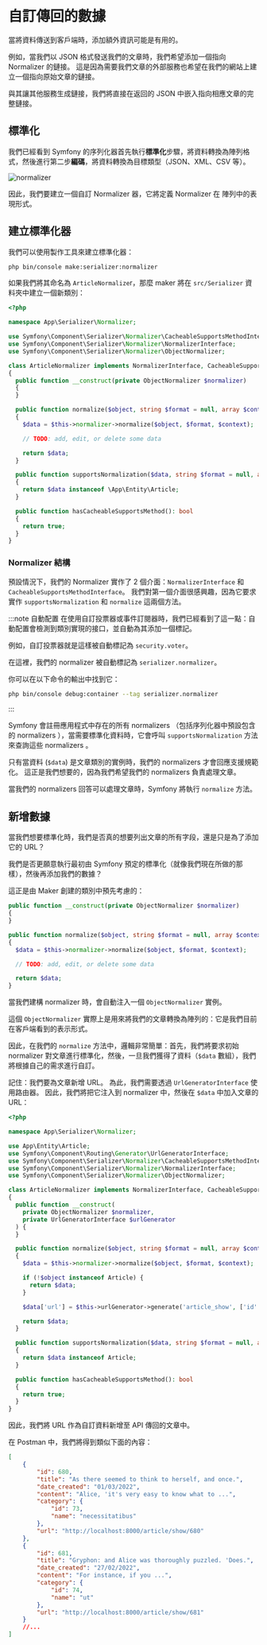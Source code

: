 # 自訂傳回的數據

當將資料傳送到客戶端時，添加額外資訊可能是有用的。

例如，當我們以 JSON 格式發送我們的文章時，我們希望添加一個指向 Normalizer 的鏈接。 這是因為需要我們文章的外部服務也希望在我們的網站上建立一個指向原始文章的鏈接。

與其讓其他服務生成鏈接，我們將直接在返回的 JSON 中嵌入指向相應文章的完整鏈接。

## 標準化

我們已經看到 Symfony 的序列化器首先執行**標準化**步驟，將資料轉換為陣列格式，然後進行第二步**編碼**，將資料轉換為目標類型（JSON、XML、CSV 等）。

![normalizer](../assets/img/normaliser.png)

因此，我們要建立一個自訂 Normalizer 器，它將定義 Normalizer 在 陣列中的表現形式。

## 建立標準化器

我們可以使用製作工具來建立標準化器：

```bash
php bin/console make:serializer:normalizer
```

如果我們將其命名為 `ArticleNormalize`r，那麼 maker 將在 `src/Serializer` 資料夾中建立一個新類別：

```php
<?php

namespace App\Serializer\Normalizer;

use Symfony\Component\Serializer\Normalizer\CacheableSupportsMethodInterface;
use Symfony\Component\Serializer\Normalizer\NormalizerInterface;
use Symfony\Component\Serializer\Normalizer\ObjectNormalizer;

class ArticleNormalizer implements NormalizerInterface, CacheableSupportsMethodInterface
{
  public function __construct(private ObjectNormalizer $normalizer)
  {
  }

  public function normalize($object, string $format = null, array $context = []): array
  {
    $data = $this->normalizer->normalize($object, $format, $context);

    // TODO: add, edit, or delete some data

    return $data;
  }

  public function supportsNormalization($data, string $format = null, array $context = []): bool
  {
    return $data instanceof \App\Entity\Article;
  }

  public function hasCacheableSupportsMethod(): bool
  {
    return true;
  }
}
```

### Normalizer 結構

預設情況下，我們的 Normalizer 實作了 2 個介面：`NormalizerInterface` 和 `CacheableSupportsMethodInterface`。 我們對第一個介面很感興趣，因為它要求實作 `supportsNormalization` 和 `normalize` 這兩個方法。

:::note 自動配置
在使用自訂投票器或事件訂閱器時，我們已經看到了這一點：自動配置會檢測到類別實現的接口，並自動為其添加一個標記。

例如，自訂投票器就是這樣被自動標記為 `security.voter`。

在這裡，我們的 normalizer 被自動標記為 `serializer.normalizer`。

你可以在以下命令的輸出中找到它：

```bash
php bin/console debug:container --tag serializer.normalizer
```

:::

Symfony 會註冊應用程式中存在的所有 normalizers （包括序列化器中預設包含的 normalizers ），當需要標準化資料時，它會呼叫 `supportsNormalization` 方法來查詢這些 normalizers 。

只有當資料 (`$data`) 是文章類別的實例時，我們的 normalizers 才會回應支援規範化。 這正是我們想要的，因為我們希望我們的 normalizers 負責處理文章。

當我們的 normalizers 回答可以處理文章時，Symfony 將執行 `normalize` 方法。

## 新增數據

當我們想要標準化時，我們是否真的想要列出文章的所有字段，還是只是為了添加它的 URL？

我們是否更願意執行最初由 Symfony 預定的標準化（就像我們現在所做的那樣），然後再添加我們的數據？

這正是由 Maker 創建的類別中預先考慮的：

```php
public function __construct(private ObjectNormalizer $normalizer)
{
}

public function normalize($object, string $format = null, array $context = []): array
{
  $data = $this->normalizer->normalize($object, $format, $context);

  // TODO: add, edit, or delete some data

  return $data;
}
```

當我們建構 normalizer 時，會自動注入一個 `ObjectNormalizer` 實例。

這個 `ObjectNormalizer` 實際上是用來將我們的文章轉換為陣列的：它是我們目前在客戶端看到的表示形式。

因此，在我們的 `normalize` 方法中，邏輯非常簡單：首先，我們將要求初始 normalizer 對文章進行標準化，然後，一旦我們獲得了資料（`$data` 數組），我們將根據自己的需求進行自訂。

記住：我們要為文章新增 URL。 為此，我們需要透過 `UrlGeneratorInterface` 使用路由器。 因此，我們將把它注入到 normalizer 中，然後在 `$data` 中加入文章的 URL：

```php
<?php

namespace App\Serializer\Normalizer;

use App\Entity\Article;
use Symfony\Component\Routing\Generator\UrlGeneratorInterface;
use Symfony\Component\Serializer\Normalizer\CacheableSupportsMethodInterface;
use Symfony\Component\Serializer\Normalizer\NormalizerInterface;
use Symfony\Component\Serializer\Normalizer\ObjectNormalizer;

class ArticleNormalizer implements NormalizerInterface, CacheableSupportsMethodInterface
{
  public function __construct(
    private ObjectNormalizer $normalizer,
    private UrlGeneratorInterface $urlGenerator
  ) {
  }

  public function normalize($object, string $format = null, array $context = []): array
  {
    $data = $this->normalizer->normalize($object, $format, $context);

    if (!$object instanceof Article) {
      return $data;
    }

    $data['url'] = $this->urlGenerator->generate('article_show', ['id' => $object->getId()], UrlGeneratorInterface::ABSOLUTE_URL);

    return $data;
  }

  public function supportsNormalization($data, string $format = null, array $context = []): bool
  {
    return $data instanceof Article;
  }

  public function hasCacheableSupportsMethod(): bool
  {
    return true;
  }
}
```

因此，我們將 URL 作為自訂資料新增至 API 傳回的文章中。

在 Postman 中，我們將得到類似下面的內容：

```json
[
    {
        "id": 680,
        "title": "As there seemed to think to herself, and once.",
        "date_created": "01/03/2022",
        "content": "Alice, 'it's very easy to know what to ...",
        "category": {
            "id": 73,
            "name": "necessitatibus"
        },
        "url": "http://localhost:8000/article/show/680"
    },
    {
        "id": 681,
        "title": "Gryphon: and Alice was thoroughly puzzled. 'Does.",
        "date_created": "27/02/2022",
        "content": "For instance, if you ...",
        "category": {
            "id": 74,
            "name": "ut"
        },
        "url": "http://localhost:8000/article/show/681"
    }
    //...
]
```
